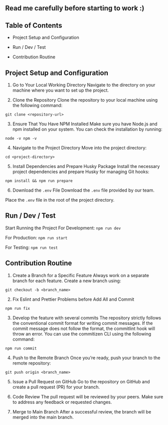 ## Read me carefully before starting to work :)

## Table of Contents
- Project Setup and Configuration

- Run / Dev / Test

- Contribution Routine

 

## Project Setup and Configuration
1. Go to Your Local Working Directory
Navigate to the directory on your machine where you want to set up the project.

2. Clone the Repository
Clone the repository to your local machine using the following command:

`git clone <repository-url>`

3. Ensure That You Have NPM Installed
Make sure you have Node.js and npm installed on your system. You can check the installation by running:

`node -v npm -v`

4. Navigate to the Project Directory
Move into the project directory:

`cd <project-directory>`

5. Install Dependencies and Prepare Husky Package
Install the necessary project dependencies and prepare Husky for managing Git hooks:

`npm install && npm run prepare`

6. Download the `.env` File
Download the `.env` file provided by our team.

Place the `.env` file in the root of the project directory.

 

## Run / Dev / Test
Start Running the Project
For Development:
`npm run dev`

For Production:
`npm run start`

For Testing:
`npm run test`

 

## Contribution Routine
1. Create a Branch for a Specific Feature
Always work on a separate branch for each feature. Create a new branch using:

`git checkout -b <branch_name>`

2. Fix Eslint and Prettier Problems before Add All and Commit

`npm run fix`

3. Develop the feature with several commits
The repository strictly follows the conventional commit format for writing commit messages. If the commit message does not follow the format, the commitlint hook will throw an error. You can use the commitizen CLI using the following command:

`npm run commit`

4. Push to the Remote Branch
Once you’re ready, push your branch to the remote repository:

`git push origin <branch_name>`

5. Issue a Pull Request on GitHub
Go to the repository on GitHub and create a pull request (PR) for your branch.

6. Code Review
The pull request will be reviewed by your peers. Make sure to address any feedback or requested changes.

7. Merge to Main Branch
After a successful review, the branch will be merged into the main branch.

 


